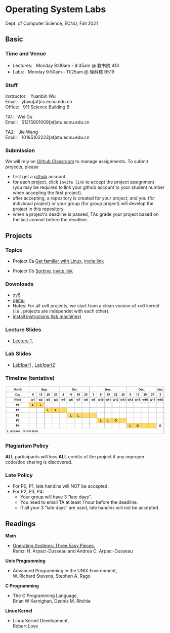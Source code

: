 # Operating System Labs

Dept. of Computer Science, ECNU, Fall 2021

## Basic 

### Time and Venue

* Lectures: &nbsp;  Monday 8:00am - 9:35am @ 教书院 413
* Labs: &nbsp; Monday 9:50am - 11:25am @ 理科楼 B519 

### Stuff

Instructor: &nbsp; Yuanbin Wu  
Email: &nbsp; ybwu\[at\]cs.ecnu.edu.cn  
Office: &nbsp; 911 Science Building B

TA1: &nbsp; Wei Du  
Email: &nbsp; 51215901009\[at\]stu.ecnu.edu.cn


TA2: &nbsp; Jie Wang  
Email: &nbsp; 10185102223\[at\]stu.ecnu.edu.cn

### Submission

We will rely on [Github Classroom](https://classroom.github.com/) to manage assignments.
To submit projects, please 
  - first get a [github](www.github.com) account.
  - for each project, click ``invite link`` to accept the project assignment 
(you may be required to link your github account to your student number when accepting the first project).
  - after accepting, a repository is created for your project, and you (for individual project) or your group (for group project) will develop the project in this repository.
  - when a project's deadline is passed, TAs grade your project based on the last commit before the deadline.



## Projects

### Topics

* Project 0a [Get familiar with Linux](projects/linux/linux_warmup/docs/linux_warmup.md), 
[invite link](https://classroom.github.com/a/fjsA2ARW)

* Project 0b [Sorting](projects/linux/sorting/docs/sort.md), 
[invite link](https://classroom.github.com/a/wK8pdx4l)

<!--
* Project 1: 
  - 1a [A Unix Shell](projects/linux/myshell/docs/shell.md)
  - 1b [xv6 System Call](projects/xv6/system_call/docs/xv6_intro.md)

* Project 2: 
  - 2a [Dynamic Memory Allocation](projects/linux/malloc/docs/malloc.md)
  - 2b [xv6 Scheduling](projects/xv6/scheduling/docs/xv6_mlfq.md)

* Project 3: 
  - 3a [Locks and Threads](projects/linux/lock_thread/docs/thread.md)
  - 3b [xv6 VM Layout](projects/xv6/vmlayout/docs/xv6_vmlayout.md)

* Project 4: 
  - 4a [File Defragmentation](projects/linux/defragmentation/docs/defragmentation.md)
  - 4b [xv6 Kernel Thread](projects/xv6/thread/docs/xv6_thread.md)

-->

### Downloads  

- [xv6](resources/xv6.tar.gz)
- [qemu](resources/qemu-6.828-2.9.0.tar.gz)
- Notes: For all xv6 projects, we start from a clean version of xv6 kernel (i.e., projects are independet with each other). 
- [install instrucions (lab machines)](slides/qemu-lab-install.pdf)

### Lecture Slides

* [Lecture 1](slides/lecture-1.pdf), 
<!--
* [Lecture 2](slides/lecture-2.pdf)
* [Lecture 3](slides/lecture-3.pdf)
* [Lecture 4](slides/lecture-4.pdf)
* [Lecture 5](slides/lecture-5.pdf)
* [Lecture 6](slides/lecture-6.pdf)
* [Lecture 7](slides/lecture-7.pdf)
-->


### Lab Slides
* [Lab1par1](slides/lab1part1.pdf) ,   [Lab1part2](slides/lab1part2.pdf)



### Timeline (tentative)

 ![timeline](images/timeline.png)

### Plagiarism Policy

**ALL** participants will loss **ALL** credits of the project 
if any improper code/doc sharing is discovered.

### Late Policy

* For P0, P1, late handins will NOT be accepted.
* For P2, P3, P4:
    - Your group will have 3 “late days”.
    - You need to email TA at least 1 hour before the deadline.   
    - If all your 3 “late days” are used, late handins will not be accepted.


## Readings

**Main**

* [Operating Systems: Three Easy Pieces](http://pages.cs.wisc.edu/~remzi/OSTEP/),  
  Remzi H. Arpaci-Dusseau and Andrea C. Arpaci-Dusseau

**Unix Programming**

* Advanced Programming in the UNIX Environment,   
  W. Richard Stevens, Stephen A. Rago

**C Programming**

* The C Programming Language,  
  Brian W Kernighan, Dennis M. Ritchie

**Linux Kernel**

* Linux Kernel Development,  
  Robert Love

